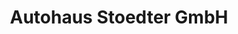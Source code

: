 ---
title: "Autohaus Stoedter GmbH"
url: /dannenberg-elbe/autohaus-stoedter-gmbh/
shop: Autohaus
---